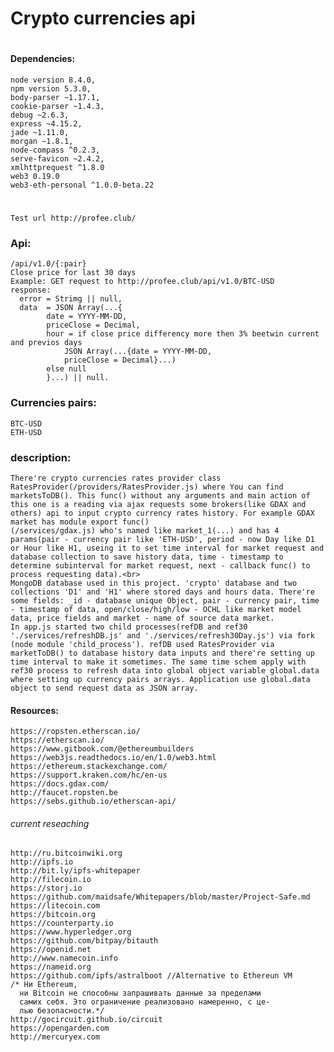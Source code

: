 # Crypto currencies api 
#
####   Dependencies:

    node version 8.4.0, 
    npm version 5.3.0,
    body-parser ~1.17.1,
    cookie-parser ~1.4.3,
    debug ~2.6.3,
    express ~4.15.2,
    jade ~1.11.0,
    morgan ~1.8.1,
    node-compass ^0.2.3,
    serve-favicon ~2.4.2,
    xmlhttprequest ^1.8.0
    web3 0.19.0
    web3-eth-personal ^1.0.0-beta.22
    
# 
    Test url http://profee.club/
###   Api:
    /api/v1.0/{:pair}
    Close price for last 30 days
    Example: GET request to http://profee.club/api/v1.0/BTC-USD
    response:
      error = Strimg || null,
      data  = JSON Array(...{
            date = YYYY-MM-DD,
            priceClose = Decimal,
            hour = if close price differency more then 3% beetwin current and previos days
                JSON Array(...{date = YYYY-MM-DD,
                priceClose = Decimal}...)
            else null
        	}...) || null.
###   Currencies pairs:
    BTC-USD
    ETH-USD
###	description:
    There're crypto currencies rates provider class RatesProvider(/providers/RatesProvider.js) where You can find marketsToDB(). This func() without any arguments and main action of this one is a reading via ajax requests some brokers(like GDAX and others) api to input crypto currency rates history. For example GDAX market has module export func() 
    (/services/gdax.js) who's named like market_1(...) and has 4 params(pair - currency pair like 'ETH-USD', period - now Day like D1 or Hour like H1, useing it to set time interval for market request and database collection to save history data, time - timestamp to determine subinterval for market request, next - callback func() to process requesting data).<br>
    MongoDB database used in this project. 'crypto' database and two collections 'D1' and 'H1' where stored days and hours data. There're some fields: _id - database unique Object, pair - currency pair, time - timestamp of data, open/close/high/low - OCHL like market model data, price fields and market - name of source data market.
    In app.js started two child processes(refDB and ref30 './services/refreshDB.js' and './services/refresh30Day.js') via fork (node module 'child_process'). refDB used RatesProvider via marketToDB() to database history data inputs and there're setting up time interval to make it sometimes. The same time schem apply with ref30 process to refresh data into global object variable global.data where setting up currency pairs arrays. Application use global.data object to send request data as JSON array.

####    Resources:
    https://ropsten.etherscan.io/
    https://etherscan.io/
    https://www.gitbook.com/@ethereumbuilders
    https://web3js.readthedocs.io/en/1.0/web3.html
    https://ethereum.stackexchange.com/
    https://support.kraken.com/hc/en-us
    https://docs.gdax.com/
    http://faucet.ropsten.be 
    https://sebs.github.io/etherscan-api/
    
######    current reseaching
    http://ru.bitcoinwiki.org
    http://ipfs.io
    http://bit.ly/ipfs-whitepaper
    http://filecoin.io
    https://storj.io
    https://github.com/maidsafe/Whitepapers/blob/master/Project-Safe.md
    https://litecoin.com
    https://bitcoin.org
    https://counterparty.io
    https://www.hyperledger.org
    https://github.com/bitpay/bitauth
    https://openid.net
    http://www.namecoin.info
    https://nameid.org
    https://github.com/ipfs/astralboot //Alternative to Ethereun VM
    /* Ни Ethereum,
      ни Bitcoin не способны запрашивать данные за пределами
      самих себя. Это ограничение реализовано намеренно, с це-
      лью безопасности.*/
    http://gocircuit.github.io/circuit
    https://opengarden.com
    http://mercuryex.com  
    